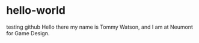 # hello-world
testing github
Hello there my name is Tommy Watson, and I am at Neumont for Game Design.
